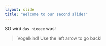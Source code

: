 ```yaml
---
layout: slide
title: "Welcome to our second slide!"
---
```

SO wird `das nieeee` was!
> Vogelkind!
Use the left arrow to go back!
